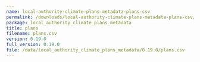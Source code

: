 ```yaml
---
name: local-authority-climate-plans-metadata-plans-csv
permalink: /downloads/local-authority-climate-plans-metadata-plans-csv/0_19_0
package: local_authority_climate_plans_metadata
title: plans
filename: plans.csv
version: 0.19.0
full_version: 0.19.0
file: /data/local_authority_climate_plans_metadata/0.19.0/plans.csv
---
```

